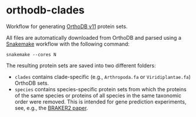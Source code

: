 # orthodb-clades

Workflow for generating [OrthoDB v11](https://www.orthodb.org/?) protein sets.

All files are automatically downloaded from OrthoDB and parsed using a [Snakemake](https://snakemake.readthedocs.io/en/stable/index.html) workflow with the following command:

    snakemake --cores N
    
The resulting protein sets are saved into two different folders:

* `clades` contains clade-specific (e.g., `Arthropoda.fa` or `Viridiplantae.fa`) OrthoDB sets.
* `species` contains species-specific protein sets from which the proteins of the same species or proteins of all species in the same taxonomic order were removed. This is intended for gene prediction experiments, see, e.g., the [BRAKER2 paper](https://academic.oup.com/nargab/article/3/1/lqaa108/6066535).
